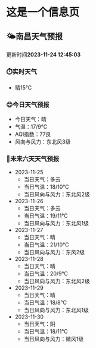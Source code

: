 # 这是一个信息页 
## 🌤️**南昌**天气预报
更新时间**2023-11-24 12:45:03**
### ⏱️实时天气
- 晴15℃
### 😊今日天气预报
- 今日天气：晴
- 气温：17/9℃
- AQI指数：77良
- 风向与风力：东北风3级
### 🤩未来六天天气预报
- 2023-11-25
  - 当日天气：多云
  - 当日气温：18/10℃
  - 当日风向与风力：东北风2级
- 2023-11-26
  - 当日天气：多云
  - 当日气温：19/11℃
  - 当日风向与风力：东北风1级
- 2023-11-27
  - 当日天气：晴
  - 当日气温：21/10℃
  - 当日风向与风力：东风2级
- 2023-11-28
  - 当日天气：晴
  - 当日气温：20/9℃
  - 当日风向与风力：东北风2级
- 2023-11-29
  - 当日天气：晴
  - 当日气温：18/8℃
  - 当日风向与风力：东北风1级
- 2023-11-30
  - 当日天气：阴
  - 当日气温：18/11℃
  - 当日风向与风力：微风1级

